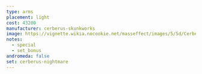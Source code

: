 ```yaml
---
type: arms
placement: light
cost: 43200
manufacturer: cerberus-skunkworks
image: https://vignette.wikia.nocookie.net/masseffect/images/5/5d/Cerberus_Shade_Female.png/revision/latest?cb=20160619125819
notes:
  - special
  - set_bonus
andromeda: false
set: cerberus-nightmare
---
```

